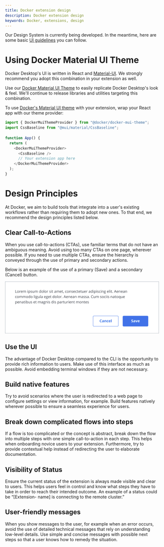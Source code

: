```yaml
---
title: Docker extension design
description: Docker extension design
keywords: Docker, extensions, design
---
```


Our Design System is currently being developed. In the meantime, here are some basic [UI guidelines](https://www.figma.com/file/U7pLWfEf6IQKUHLhdateBI/Docker-Design-Guidelines?node-id=1%3A28771) you can follow. 

# Using Docker Material UI Theme

Docker Desktop's UI is written in React and [Material-UI](https://mui.com/). We strongly recommend you  adopt this combination in your extension as well. 

Use our [Docker Material UI Theme](https://www.npmjs.com/package/@docker/docker-mui-theme) to easily replicate Docker Desktop's look & feel. We'll continue to release libraries and utilities targeting this combination.

To use [Docker's Material UI theme](https://www.npmjs.com/package/@docker/docker-mui-theme) with your extension, wrap your React app with our theme provider:

```typescript
import { DockerMuiThemeProvider } from "@docker/docker-mui-theme";
import CssBaseline from "@mui/material/CssBaseline";

function App() {
  return (
    <DockerMuiThemeProvider>
      <CssBaseline />
      // Your extension app here
    </DockerMuiThemeProvider>
  );
}
```

# Design Principles
At Docker, we aim to build tools that integrate into a user's existing workflows rather than requiring them to adopt new ones. To that end, we recommend the design principles listed below.

## Clear Call-to-Actions
When you use call-to-actions (CTAs), use familiar terms that do not have an ambiguous meaning.  Avoid using too many CTAs on one page, wherever possible. If you need to use multiple CTAs, ensure the hierarchy is conveyed through the use of primary and secondary actions.

Below is an example of the use of a primary (Save) and a secondary (Cancel) button.

![UI Extension](images/cta-example.png)


## Use the UI
The advantage of Docker Desktop compared to the CLI is the opportunity to provide rich information to users. Make use of this interface as much as possible. Avoid embedding terminal windows if they are not necessary.

## Build native features

Try to avoid scenarios where the user is redirected to a web page to configure settings or view information, for example.  Build features natively wherever possible to ensure a seamless experience for users.

## Break down complicated flows into steps

If a flow is too complicated or the concept is abstract, break down the flow into multiple steps with one simple call-to-action in each step. This helps when onboarding novice users to your extension.  Furthermore, try to provide contextual help instead of redirecting the user to elaborate documentation.

## Visibility of Status

Ensure the current status of the extension is always made visible and clear to users. This helps users feel in control and know what steps they have to take in order to reach their intended outcome.  An example of a status could be “[Extension- name] is connecting to the remote cluster.”

## User-friendly  messages

When you show messages to the user, for example when an error occurs, avoid the use of detailed technical messages that rely on understanding low-level details. Use simple and concise messages with possible next steps so that a user knows how to remedy the situation.




